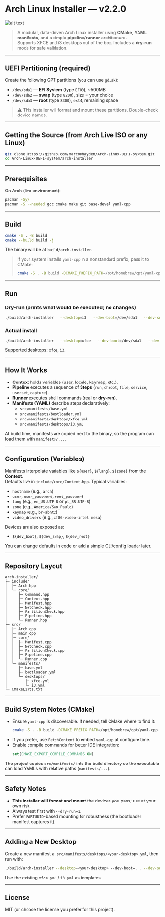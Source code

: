 # Arch Linux Installer — v2.2.0
![alt text](http://ninjadolinux.com.br/wp-content/uploads/2016/09/arch-linux.jpg)

> A modular, data-driven Arch Linux installer using **CMake**, **YAML manifests**, and a simple **pipeline/runner** architecture.  
> Supports XFCE and i3 desktops out of the box. Includes a **dry-run** mode for safe validation.

---

## UEFI Partitioning (required)

Create the following GPT partitions (you can use `gdisk`):

- `/dev/sda1` — **EFI System** (type `EF00`), ~500MB  
- `/dev/sda2` — **swap** (type `8200`), size = your choice  
- `/dev/sda3` — **root** (type `8300`), `ext4`, remaining space

> ⚠️ This installer will format and mount these partitions. Double-check device names.

---

## Getting the Source (from Arch Live ISO or any Linux)

```bash
git clone https://github.com/MarcoRhayden/Arch-Linux-UEFI-system.git
cd Arch-Linux-UEFI-system/arch-installer
```

---

## Prerequisites

On Arch (live environment):

```bash
pacman -Syy
pacman -S --needed gcc cmake make git base-devel yaml-cpp
```

---

## Build

```bash
cmake -S . -B build
cmake --build build -j
```

The binary will be at `build/arch-installer`.

> If your system installs `yaml-cpp` in a nonstandard prefix, pass it to CMake:
> ```bash
> cmake -S . -B build -DCMAKE_PREFIX_PATH=/opt/homebrew/opt/yaml-cpp
> ```

---

## Run

### Dry-run (prints what would be executed; **no changes**)

```bash
./build/arch-installer   --desktop=i3   --dev-boot=/dev/sda1   --dev-swap=/dev/sda2   --dev-root=/dev/sda3   --dry-run=1
```

### Actual install

```bash
./build/arch-installer   --desktop=xfce   --dev-boot=/dev/sda1   --dev-swap=/dev/sda2   --dev-root=/dev/sda3
```

Supported desktops: `xfce`, `i3`.

---

## How It Works

- **Context** holds variables (user, locale, keymap, etc.).
- **Pipeline** executes a sequence of **Steps** (`run`, `chroot`, `file`, `service`, `userset`, `capture`). 
- **Runner** executes shell commands (real or **dry-run**).
- **Manifests (YAML)** describe steps declaratively:
  - `src/manifests/base.yml`
  - `src/manifests/bootloader.yml`
  - `src/manifests/desktops/xfce.yml`
  - `src/manifests/desktops/i3.yml`

At build time, manifests are copied next to the binary, so the program can load them with `manifests/...`.

---

## Configuration (Variables)

Manifests interpolate variables like `${user}`, `${lang}`, `${zone}` from the **Context**.  
Defaults live in `include/core/Context.hpp`. Typical variables:

- `hostname` (e.g., `arch`)
- `user`, `user_password`, `root_password`
- `lang` (e.g., `en_US.UTF-8` or `pt_BR.UTF-8`)
- `zone` (e.g., `America/Sao_Paulo`)
- `keymap` (e.g., `br-abnt2`)
- `video_drivers` (e.g., `xf86-video-intel mesa`)

Devices are also exposed as:
- `${dev_boot}`, `${dev_swap}`, `${dev_root}`

You can change defaults in code or add a simple CLI/config loader later.

---

## Repository Layout

```
arch-installer/
├─ include/
│  ├─ Arch.hpp
│  └─ core/
│     ├─ Command.hpp
│     ├─ Context.hpp
│     ├─ Manifest.hpp
│     ├─ NetCheck.hpp
│     ├─ PartitionCheck.hpp
│     ├─ Pipeline.hpp
│     └─ Runner.hpp
├─ src/
│  ├─ Arch.cpp
│  ├─ main.cpp
│  ├─ core/
│  │  ├─ Manifest.cpp
│  │  ├─ NetCheck.cpp
│  │  ├─ PartitionCheck.cpp
│  │  ├─ Pipeline.cpp
│  │  └─ Runner.cpp
│  └─ manifests/
│     ├─ base.yml
│     ├─ bootloader.yml
│     └─ desktops/
│        ├─ xfce.yml
│        └─ i3.yml
└─ CMakeLists.txt
```

---

## Build System Notes (CMake)

- Ensure `yaml-cpp` is discoverable. If needed, tell CMake where to find it:
  ```bash
  cmake -S . -B build -DCMAKE_PREFIX_PATH=/opt/homebrew/opt/yaml-cpp
  ```
- If you prefer, use `FetchContent` to embed `yaml-cpp` at configure time.
- Enable compile commands for better IDE integration:
  ```cmake
  set(CMAKE_EXPORT_COMPILE_COMMANDS ON)
  ```

The project copies `src/manifests/` into the build directory so the executable can load YAMLs with relative paths (`manifests/...`).

---

## Safety Notes

- **This installer will format and mount** the devices you pass; use at your own risk.
- Always test first with `--dry-run=1`.
- Prefer `PARTUUID`-based mounting for robustness (the bootloader manifest captures it).

---

## Adding a New Desktop

Create a new manifest at `src/manifests/desktops/<your-desktop>.yml`, then run with:
```bash
./build/arch-installer --desktop=<your-desktop> --dev-boot=... --dev-swap=... --dev-root=...
```
Use the existing `xfce.yml` / `i3.yml` as templates.

---

## License

MIT (or choose the license you prefer for this project).

